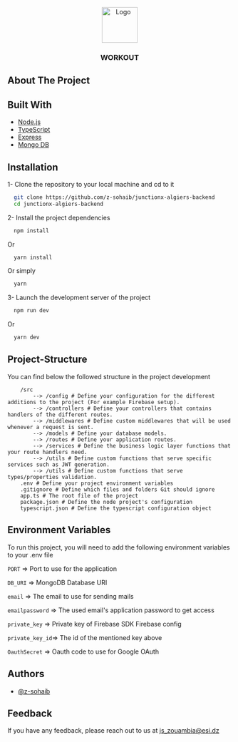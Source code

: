 <p align="center">
  <a href="https://github.com/lyes-mersel/tuto-workouts-backend">
    <img src="./assets/logo.png" alt="Logo" width="80" height="80">
  </a>

  <h3 align="center">WORKOUT</h3>
  
</p>

## About The Project


## Built With

-  [Node.js](https://nodejs.org/en/)
-  [TypeScript](https://www.typescriptlang.org/)
-  [Express](https://expressjs.com/)
-  [Mongo DB](https://www.mongodb.com/)

## Installation

1- Clone the repository to your local machine and cd to it

```bash
  git clone https://github.com/z-sohaib/junctionx-algiers-backend
  cd junctionx-algiers-backend
```

2- Install the project dependencies

```bash
  npm install
```

Or

```bash
  yarn install
```

Or simply

```bash
  yarn
```

3- Launch the development server of the project

```bash
  npm run dev
```

Or

```bash
  yarn dev
```

## Project-Structure

You can find below the followed structure in the project development

```
    /src
        --> /config # Define your configuration for the different additions to the project (For example Firebase setup).
        --> /controllers # Define your controllers that contains handlers of the different routes.
        --> /middlewares # Define custom middlewares that will be used whenever a request is sent.
        --> /models # Define your database models.
        --> /routes # Define your application routes.
        --> /services # Define the business logic layer functions that your route handlers need.
        --> /utils # Define custom functions that serve specific services such as JWT generation.
        --> /utils # Define custom functions that serve types/properties validation.
    .env # Define your project environment variables
    .gitignore # Define which files and folders Git should ignore
    app.ts # The root file of the project
    package.json # Define the node project's configuration
    typescript.json # Define the typescript configuration object
```

## Environment Variables

To run this project, you will need to add the following environment variables to your .env file

`PORT` => Port to use for the application

`DB_URI` => MongoDB Database URI

`email` => The email to use for sending mails

`emailpassword` => The used email's application password to get access

`private_key` => Private key of Firebase SDK Firebase config

`private_key_id`=> The id of the mentioned key above

`OauthSecret` => Oauth code to use for Google OAuth

## Authors

-  [@z-sohaib](https://www.github.com/z-sohaib)

## Feedback

If you have any feedback, please reach out to us at js_zouambia@esi.dz
